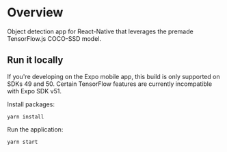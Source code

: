 # Overview
Object detection app for React-Native that leverages the premade TensorFlow.js COCO-SSD model.

## Run it locally
If you're developing on the Expo mobile app, this build is only supported on SDKs 49 and 50. Certain TensorFlow features are currently incompatible with Expo SDK v51. 

Install packages:

```shell
yarn install
```

Run the application:

```shell
yarn start
